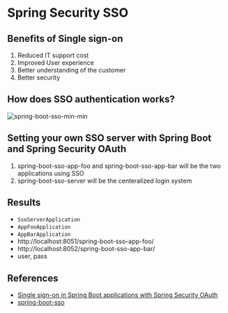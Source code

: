 # Spring Security SSO

## Benefits of Single sign-on
1. Reduced IT support cost
1. Improved User experience
1. Better understanding of the customer
1. Better security

## How does SSO authentication works?
![spring-boot-sso-min-min](https://s0.wailian.download/2019/06/21/spring-boot-sso-min-min.png)

## Setting your own SSO server with Spring Boot and Spring Security OAuth
1. spring-boot-sso-app-foo and spring-boot-sso-app-bar will be the two applications using SSO
1. spring-boot-sso-server will be the centeralized login system

## Results
- `SsoServerApplication`
- `AppFooApplication`
- `AppBarApplication`
- http://localhost:8051/spring-boot-sso-app-foo/
- http://localhost:8052/spring-boot-sso-app-bar/
- user, pass

## References
- [Single sign-on in Spring Boot applications with Spring Security OAuth](https://shekhargulati.com/2018/02/15/single-sign-on-in-spring-boot-applications-with-spring-security-oauth/)
- [spring-boot-sso](https://github.com/shekhargulati/spring-boot-sso)